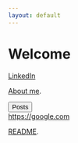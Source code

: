 ```yaml
---
layout: default
---
```


# Welcome

[LinkedIn](https://www.linkedin.com/in/owen-williams-6768071b7)

[About me](./Aboutme.md).

<div class="dropdown">
    <button class="dropbtn">Posts</button>
    <div class="dropdown-content">
        <a href="#">https://google.com</a>
    </div>
</div>

   













[README](./README.md).
